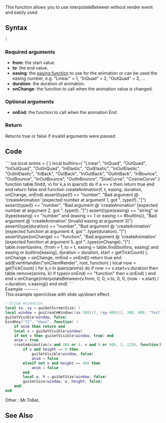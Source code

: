<lowercasetitle/>

This function allows you to use interpolateBetween without render event and easily used.

Syntax
------

``` lua
)
```

### Required arguments

-   **from**: the start value.
-   **to**: the end value.
-   **easing**: the [easing function](/docs/Easing.md "wikilink") to use for the animation or can be used the easing number, e.g. “Linear” = 1, “InQuad” = 2, “OutQuad” = 3, ...
-   **duration**: the duration of animation.
-   **onChange**: the function to call when the animation value is changed.

### Optional arguments

-   **onEnd**: the function to call when the animation End.

### Return

Returns true or false if invalid arguments were passed.

Code
----

<section name="Code" class="client" show="true">
``` lua
local anims = { }
local builtins={ "Linear", "InQuad", "OutQuad", "InOutQuad", "OutInQuad", "InElastic", "OutElastic", "InOutElastic", "OutInElastic", "InBack", "OutBack", "InOutBack", "OutInBack", "InBounce", "OutBounce", "InOutBounce", "OutInBounce", "SineCurve", "CosineCurve" }
function table.find(t, v)
    for k,a in ipairs(t) do
        if a == v then return true end
    end
    return false
end
function createAnimation(f, t, easing, duration, onChange, onEnd)
    assert(type(f) == "number", "Bad argument @ 'createAnimation' [expected number at argument 1, got "..type(f).."]")
    assert(type(t) == "number", "Bad argument @ 'createAnimation' [expected number at argument 2, got "..type(t).."]")
    assert(type(easing) == "string" or (type(easing) == "number" and (easing >= 1 or easing <= #builtins)), "Bad argument @ 'createAnimation' [Invalid easing at argument 3]")
    assert(type(duration) == "number", "Bad argument @ 'createAnimation' [expected function at argument 4, got "..type(duration).."]")
    assert(type(onChange) == "function", "Bad argument @ 'createAnimation' [expected function at argument 5, got "..type(onChange).."]")
    table.insert(anims, {from = f, to = t, easing = table.find(builtins, easing) and easing or builtins[easing], duration = duration, start = getTickCount( ), onChange = onChange, onEnd = onEnd})
    return true
end
addEventHandler("onClientRender", root, function( )
    local now = getTickCount( )
    for k,v in ipairs(anims) do
        if now >= v.start+v.duration then
            table.remove(anims, k)
            if type(v.onEnd) == "function" then
                v.onEnd( )
            end
        end
        v.onChange(interpolateBetween(v.from, 0, 0, v.to, 0, 0, (now - v.start) / v.duration, v.easing))
    end
end)
```

</section>
Example
-------

<section name="Example" class="client" show="true">
This example open/close with slide up/down effect.

``` lua
--Slide Animation
local sx, sy = guiGetScreenSize( )
local window = guiCreateWindow((sx-300)/2, (sy-400)/2, 300, 400, "Test", false)
guiSetVisible(window, false)
bindKey("f2", "down", function( )
    if anim then return end
    local v = guiGetVisible(window)
    if not v then guiSetVisible(window, true) end
    anim = true
    createAnimation(v and 400 or 0, v and 0 or 400, 2, 1250, function(height)
        if v and height == 0 then 
            guiSetVisible(window, false)
            anim = false
        elseif not v and height == 400 then
            anim = false
        end
        local w, h = guiGetSize(window, false)
        guiSetSize(window, w, height, false)
    end)
end
```

</section>
Other : Mr.Tn6eL

See Also
--------
